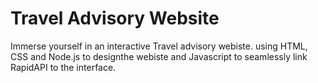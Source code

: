 # Travel Advisory Website

Immerse yourself in an interactive Travel advisory webiste. 
using HTML, CSS and Node.js to designthe webiste and Javascript to seamlessly  link RapidAPI to the interface. 
